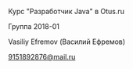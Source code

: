 Курс "Разработчик Java" в Otus.ru

Группа 2018-01

Vasiliy Efremov (Василий Ефремов)

9151892876@mail.ru
